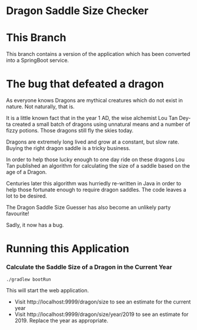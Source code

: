 # Dragon Saddle Size Checker

# This Branch

This branch contains a version of the application which has been converted into a SpringBoot service.



# The bug that defeated a dragon
As everyone knows Dragons are mythical creatures which do not exist
in nature. Not naturally, that is. 

It is a little known fact that in the year 1 AD, the wise
alchemist Lou Tan Dey-ta created a small batch
of dragons using unnatural means and a number of fizzy potions.
Those dragons still fly the skies today.

Dragons are extremely long lived and grow at a constant, but slow rate. 
Buying the right dragon saddle is a tricky business.

In order to help those lucky enough to one day ride on these dragons
Lou Tan published an algorithm for calculating the size of a saddle based
on the age of a Dragon. 

Centuries later this algorithm was hurriedly re-written in Java in
order to help those fortunate enough to require dragon saddles. The code leaves
a lot to be desired.


The Dragon Saddle Size Guesser has also become an unlikely party favourite!

Sadly, it now has a bug.

# Running this Application

### Calculate the Saddle Size of a Dragon in the Current Year

`./gradlew bootRun`

This will start the web application.

* Visit http://localhost:9999/dragon/size to see an estimate for the current year
* Visit http://localhost:9999/dragon/size/year/2019 to see an estimate for 2019. Replace the year as appropriate.


